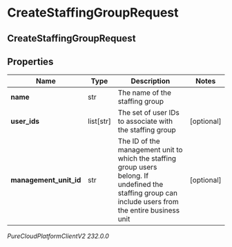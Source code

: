 # CreateStaffingGroupRequest

## CreateStaffingGroupRequest

## Properties

|Name | Type | Description | Notes|
|------------ | ------------- | ------------- | -------------|
| **name** | str | The name of the staffing group | |
| **user_ids** | list[str] | The set of user IDs to associate with the staffing group | [optional] |
| **management_unit_id** | str | The ID of the management unit to which the staffing group users belong. If undefined the staffing group can include users from the entire business unit | [optional] |



_PureCloudPlatformClientV2 232.0.0_
